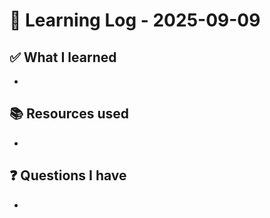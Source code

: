 # 🧠 Learning Log - 2025-09-09

## ✅ What I learned

- 

## 📚 Resources used

- 

## ❓ Questions I have

- 
